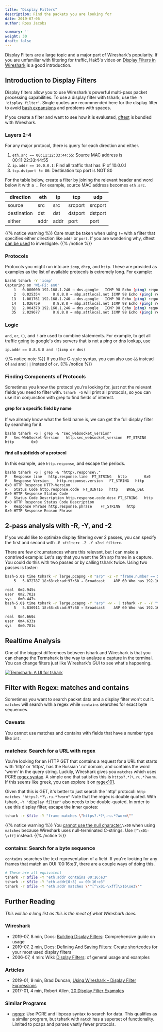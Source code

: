 ```yaml
---
title: "Display Filters"
description: Find the packets you are looking for
date: 2019-07-06
author: Ross Jacobs

summary: ''
weight: 30
draft: false
---
```


Display Filters are a large topic and a major part of Wireshark's popularity.
If you are unfamiliar with filtering for traffic,
Hak5's video on [Display Filters in Wireshark](https://www.youtube.com/watch?v=N-HpD0bUSO4) is a good introduction.

## Introduction to Display Filters

Display filters allow you to use Wireshark's powerful multi-pass packet processing capabilities.
To use a display filter with tshark, use the `-Y 'display filter'`. Single quotes are recommended here for the display filter to avoid
[bash expansions](https://unix.stackexchange.com/questions/4956/how-to-properly-escape-exclamation-points-in-bash) and
problems with spaces.

If you create a filter and want to see how it is evaluated, [dftest](/analyze/packet_hunting/dftest/) is bundled with Wireshark.

### Layers 2-4

For any major protocol, there is query for each direction and either.

1. `eth.src == 00:11:22:33:44:55`: Source MAC address is 00:11:22:33:44:55
1. `ip.addr == 10.0.0.1`: Find all traffic that has IP of 10.0.0.1
1. `tcp.dstport != 80`: Destination tcp port is NOT 80

For the table below, create a filter by joining the relevant header and word below it with a `.`.
For example, source MAC address becomes `eth.src`.

| direction   | eth  | ip   | tcp     | udp     |
|-------------|------|------|---------|---------|
| source      | src  | src  | srcport | srcport |
| destination | dst  | dst  | dstport | dstport |
| either      | addr | addr | port    | port    |

{{% notice warning %}}
Care must be taken when using `!=` with a filter that specifies either direction like `addr` or `port`.
If you are wondering why, dftest [can be used](/analyze/packet_hunting/dftest/#example-behavior) to investigate.
{{% /notice %}}

### Protocols

Protocols you might run into are `icmp`, `dhcp`, and `http`. These are provided as examples as the list of available protocols is extremely long.
For example:

```bash
bash$ tshark -Y 'icmp'
Capturing on 'Wi-Fi: en0'
    1   0.000000 192.168.1.246 → dns.google   ICMP 98 Echo (ping) request  id=0x1d5b, seq=48153/6588, ttl=63
    2   0.025354      8.8.8.8 → mbp.attlocal.net ICMP 98 Echo (ping) reply    id=0x1d5b, seq=48153/6588, ttl=53 (request in 1)
   13   1.001761 192.168.1.246 → dns.google   ICMP 98 Echo (ping) request  id=0x1d5b, seq=48154/6844, ttl=63
   14   1.026759      8.8.8.8 → mbp.attlocal.net ICMP 98 Echo (ping) reply    id=0x1d5b, seq=48154/6844, ttl=53 (request in 13)
   31   2.004378 192.168.1.246 → dns.google   ICMP 98 Echo (ping) request  id=0x1d5b, seq=48155/7100, ttl=63
   35   2.029677      8.8.8.8 → mbp.attlocal.net ICMP 98 Echo (ping) reply    id=0x1d5b, seq=48155/7100, ttl=53 (request in 31)
```

### Logic

`and`, `or`, `()`, and `!` are used to combine statements. For example, to get all traffic going to google's dns servers that is not a ping or dns lookup, use

`ip.addr == 8.8.8.8 and !(icmp or dns)`

{{% notice note %}}
If you like C-style syntax, you can also use `&&` instead of `and` and `||` instead of `or`.
{{% /notice %}}

### Finding Components of Protocols

Sometimes you know the protocol you're looking for, just not the relevant fields you need to filter with.
`tshark -G` will print all protocols, so you can use it in conjunction with grep to find fields of interest.

#### grep for a specific field by name

If we already know what the field name is, we can get the full display filter by searching for it.

    bash$ tshark -G | grep -E "sec_websocket_version"
    F	Sec-WebSocket-Version	http.sec_websocket_version	FT_STRING	http		0x0	

#### find all subfields of a protocol

In this example, use `http.response`, and escape the periods.

    bash$ tshark -G | grep -E "http\.response\."
    F	Response line	http.response.line	FT_STRING	http		0x0	
    F	Response Version	http.response.version	FT_STRING	http		0x0	HTTP Response HTTP-Version
    F	Status Code	http.response.code	FT_UINT16	http	BASE_DEC	0x0	HTTP Response Status Code
    F	Status Code Description	http.response.code.desc	FT_STRING	http		0x0	HTTP Response Status Code Description
    F	Response Phrase	http.response.phrase	FT_STRING	http		0x0	HTTP Response Reason Phrase

## 2-pass analysis with -R, -Y, and -2

If you would like to optimize display filtering over 2
passes, you can specify the first and second with `-R <filter> -2 -Y <2nd filter>`.

There are few circumstances where this relevant, but I can make a contrived
example: Let's say that you want the 5th arp frame in a capture. You could
do this with two passes or by calling tshark twice. Using two passes is faster:

```sh
bash-5.0$ time tshark -r large.pcapng -R "arp" -2 -Y "frame.number == 5"
    5   5.872787 18:68:cb:ad:97:60 → Broadcast    ARP 60 Who has 192.168.1.64? Tell 192.168.1.141

real  0m2.945s
user  0m2.702s
sys   0m0.447s
bash-5.0$ time tshark -r large.pcapng -Y "arp" -w - | tshark -r - -Y "frame.number == 5"
    5   5.836911 18:68:cb:ad:97:60 → Broadcast    ARP 60 Who has 192.168.1.64? Tell 192.168.1.141

real  0m4.660s
user  0m4.633s
sys   0m0.781s
```

## Realtime Analysis

One of the biggest differences between tshark and Wireshark is that you can change the
Termshark is the way to analyze a capture in the terminal. You can change filters just like Wireshark's GUI to see what's happening.

<a href="https://termshark.io"><img src="https://termshark.io/images/termshark.gif" alt="Termshark: A UI for tshark"></a>

## Filter with Regex: matches and contains

Sometimes you want to search packet data and a display filter won't cut it.
`matches` will search with a regex while `contains` searches for exact byte sequences.

### Caveats

You cannot use matches and contains with fields that have a number type like `int`.

### matches: Search for a URL with regex

You're looking for an HTTP GET that contains a request for a URL that
starts with 'http' or 'https', has the Russian '.ru' domain, and contains the word 'worm' in the query string.
Luckily, Wireshark gives you `matches` which uses PCRE [regex syntax](https://www.regular-expressions.info/).
A simple one that satisfies this is `https?.*?\.ru.*?worm`. If this seems like greek, you can explore it on [regex101](https://regex101.com/r/xKuEVZ/2).

Given that this is GET, it's better to just search the 'http' protocol: `http matches "https?.*?\.ru.*?worm"`
Note that the regex is double quoted. With tshark, `-Y "display filter"` also needs to be double-quoted.
In order to use this display filter, escape the inner quotes:

```bash
tshark -r $file -Y "frame matches \"https?.*?\.ru.*?worm\""
```

{{% notice warning %}}
You [cannot use the null character](https://osqa-ask.wireshark.org/questions/41234/matches-regex-null-byte),`\x00` when using `matches` because Wireshark uses null-terminated C-strings.
Use `[^\x01-\xff]` instead.
{{% /notice %}}

### contains: Search for a byte sequence

`contains` searches the text representation of a field.
If you're looking for any frames that match an OUI '00:16:e3',
there are a couple ways of doing this.

```bash
# These are all equivalent
tshark -r $file -Y "eth.addr contains 00:16:e3"
tshark -r $file -Y "eth.addr[0:3] == 00:16:e3"
tshark -r $file -Y "eth.addr matches \"^[^\x01-\xff]\x16\xe3\""
```

<!--
## Display Filter Macros

If you have a long and complicated 
-->

## Further Reading

_This will be a long list as this is the meat of what Wireshark does._

### Wireshark

* 2019-07, <i class="fas fa-clock"></i> 8 min, Docs: [Building Display Filters](https://www.wireshark.org/docs/wsug_html_chunked/ChWorkBuildDisplayFilterSection.html): Comprehensive guide on usage
* 2019-07, <i class="fas fa-clock"></i> 2 min, Docs: [Defining And Saving Filters](https://www.wireshark.org/docs/wsug_html_chunked/ChWorkDefineFilterSection.html): Create shortcodes for your most used display filters
* 2006-07, <i class="fas fa-clock"></i> 4 min: Wiki: [Display Filters](https://wiki.wireshark.org/DisplayFilters):  of general usage and examples

### Articles

* 2019-01, <i class="fas fa-clock"></i> 9 min, Brad Duncan, [Using Wireshark – Display Filter Expressions](https://unit42.paloaltonetworks.com/using-wireshark-display-filter-expressions/)
* 2017-01, <i class="fas fa-clock"></i> 4 min, Robert Allen, [20 Display Filter Examples](https://networksecuritytools.com/list-wireshark-display-filters/)

### Similar Programs

* [ngrep](https://github.com/jpr5/ngrep): Use PCRE and libpcap syntax to search for data. This qualifies as a similar program, but tshark with `match` has a superset of functionality. Limited to pcaps and parses vastly fewer protocols.

